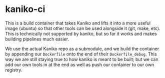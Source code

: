# kaniko-ci

This is a build container that takes Kaniko and lifts it into a more useful image (ubuntu) so that other tools can be
used alongside it (git, make, etc). This is technically not supported by kaniko, but so far it works and makes building
pipelines much easier.

We use the actual Kaniko repo as a submodule, and we build the container by appending our `Dockerfile` onto the end of
their `Dockerfile_debug`. This way we are still staying true to how kaniko is meant to be built; but we can add our own
tools in at the end as well as push our container to our own registry.